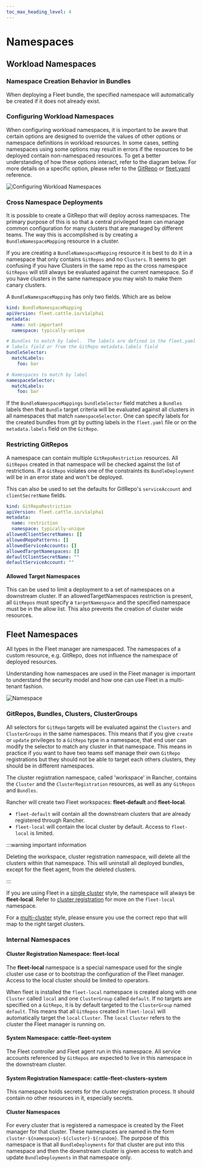 ```yaml
---
toc_max_heading_level: 4
---
```


# Namespaces

## Workload Namespaces

### Namespace Creation Behavior in Bundles

When deploying a Fleet bundle, the specified namespace will automatically be
created if it does not already exist.

### Configuring Workload Namespaces

When configuring workload namespaces, it is important to be aware that certain
options are designed to override the values of other options or namespace
definitions in workload resources. In some cases, setting namespaces using some
options may result in errors if the resources to be deployed contain
non-namespaced resources. To get a better understanding of how these options
interact, refer to the diagram below. For more details on a specific option,
please refer to the [GitRepo](./ref-gitrepo.md) or
[fleet.yaml](./ref-fleet-yaml.md) reference.

![Configuring Workload Namespaces](/img/FleetWorkloadNamespaces.png)

### Cross Namespace Deployments

It is possible to create a GitRepo that will deploy across namespaces. The
primary purpose of this is so that a central privileged team can manage common
configuration for many clusters that are managed by different teams. The way
this is accomplished is by creating a `BundleNamespaceMapping` resource in a
cluster.

If you are creating a `BundleNamespaceMapping` resource it is best to do it in a
namespace that only contains `GitRepos` and no `Clusters`. It seems to get
confusing if you have Clusters in the same repo as the cross namespace
`GitRepos` will still always be evaluated against the current namespace. So if
you have clusters in the same namespace you may wish to make them canary
clusters.

A `BundleNamespaceMapping` has only two fields. Which are as below

```yaml
kind: BundleNamespaceMapping
apiVersion: fleet.cattle.io/v1alpha1
metadata:
  name: not-important
  namespace: typically-unique

# Bundles to match by label.  The labels are defined in the fleet.yaml
# labels field or from the GitRepo metadata.labels field
bundleSelector:
  matchLabels:
    foo: bar

# Namespaces to match by label
namespaceSelector:
  matchLabels:
    foo: bar
```

If the `BundleNamespaceMappings` `bundleSelector` field matches a `Bundles`
labels then that `Bundle` target criteria will be evaluated against all clusters
in all namespaces that match `namespaceSelector`. One can specify labels for the
created bundles from git by putting labels in the `fleet.yaml` file or on the
`metadata.labels` field on the `GitRepo`.

### Restricting GitRepos

A namespace can contain multiple `GitRepoRestriction` resources. All `GitRepos`
created in that namespace will be checked against the list of restrictions. If a
`GitRepo` violates one of the constraints its `BundleDeployment` will be in an
error state and won't be deployed.

This can also be used to set the defaults for GitRepo's `serviceAccount` and
`clientSecretName` fields.

```yaml
kind: GitRepoRestriction
apiVersion: fleet.cattle.io/v1alpha1
metadata:
  name: restriction
  namespace: typically-unique
allowedClientSecretNames: []
allowedRepoPatterns: []
allowedServiceAccounts: []
allowedTargetNamespaces: []
defaultClientSecretName: ""
defaultServiceAccount: ""
```

#### Allowed Target Namespaces

This can be used to limit a deployment to a set of namespaces on a downstream
cluster. If an allowedTargetNamespaces restriction is present, all `GitRepos`
must specify a `targetNamespace` and the specified namespace must be in the
allow list. This also prevents the creation of cluster wide resources.

## Fleet Namespaces

All types in the Fleet manager are namespaced. The namespaces of a custom
resource, e.g. GitRepo, does not influence the namespace of deployed resources.

Understanding how namespaces are used in the Fleet manager
is important to understand the security model and how one can use Fleet in a
multi-tenant fashion.

![Namespace](/img/FleetNamespaces.svg)

### GitRepos, Bundles, Clusters, ClusterGroups

All selectors for `GitRepo` targets will be evaluated against the `Clusters`
and `ClusterGroups` in the same namespaces. This means that if you give
`create` or `update` privileges to a `GitRepo` type in a namespace, that end
user can modify the selector to match any cluster in that namespace. This means
in practice if you want to have two teams self manage their own `GitRepo`
registrations but they should not be able to target each others clusters, they
should be in different namespaces.

The cluster registration namespace, called 'workspace' in Rancher, contains the `Cluster` and the
`ClusterRegistration` resources, as well as any `GitRepos` and `Bundles`.

Rancher will create two Fleet workspaces: **fleet-default** and
**fleet-local**.

- `fleet-default` will contain all the downstream clusters that are already
  registered through Rancher.
- `fleet-local` will contain the local cluster by default. Access to
  `fleet-local` is limited.

:::warning important information

Deleting the workspace, cluster registration namespace, will delete all the clusters within that namespace.
This will uninstall all deployed bundles, except for the fleet agent, from the deleted clusters.

:::

If you are using Fleet in a [single cluster](./concepts.md) style, the namespace
will always be **fleet-local**. Refer to [cluster registration](./namespaces.md#cluster-registration-namespace-fleet-local) for more on the `fleet-local` namespace.

For a [multi-cluster](./concepts.md) style, please ensure you use the correct
repo that will map to the right target clusters.

### Internal Namespaces

#### Cluster Registration Namespace: fleet-local

The **fleet-local** namespace is a special namespace used for the single cluster
use case or to bootstrap the configuration of the Fleet manager.
Access to the local cluster should be limited to operators.

When fleet is installed the `fleet-local` namespace is created along with one
`Cluster` called `local` and one `ClusterGroup` called `default`. If no targets
are specified on a `GitRepo`, it is by default targeted to the `ClusterGroup`
named `default`. This means that all `GitRepos` created in `fleet-local` will
automatically target the `local` `Cluster`. The `local` `Cluster` refers to the
cluster the Fleet manager is running on.

#### System Namespace: cattle-fleet-system

The Fleet controller and Fleet agent run in this namespace. All service accounts
referenced by `GitRepos` are expected to live in this namespace in the
downstream cluster.

#### System Registration Namespace: cattle-fleet-clusters-system

This namespace holds secrets for the cluster registration process. It should
contain no other resources in it, especially secrets.

#### Cluster Namespaces

For every cluster that is registered a namespace is created by the Fleet manager
for that cluster. These namespaces are named in the form
`cluster-${namespace}-${cluster}-${random}`. The purpose of this namespace is
that all `BundleDeployments` for that cluster are put into this namespace and
then the downstream cluster is given access to watch and update
`BundleDeployments` in that namespace only.
